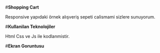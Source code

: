 #**Shopping Cart**

Responsive yapıdaki örnek alışveriş sepeti calismami sizlere sunuyorum.

#**Kullanilan Teknolojiler**

Html Css ve Js ile kodlanmistir.

#**Ekran Goruntusu**
